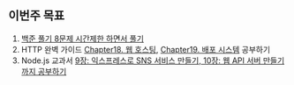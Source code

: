 ## 이번주 목표

1. [백준 풀기 8문제 시간제한 하면서 풀기](https://github.com/I-am-interested-in-Javascript/2021-Algorithm/tree/main/week8)
2. HTTP 완벽 가이드 [Chapter18. 웹 호스팅](), [Chapter19. 배포 시스템]() 공부하기
3. Node.js 교과서 [9장: 익스프레스로 SNS 서비스 만들기, 10장: 웹 API 서버 만들기까지 공부하기]()
